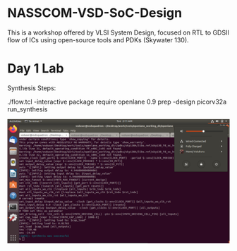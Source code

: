 # NASSCOM-VSD-SoC-Design
This is a workshop offered by VLSI System Design, focused on RTL to GDSII flow of ICs using open-source tools and PDKs (Skywater 130).

# Day 1 Lab
Synthesis Steps:

./flow.tcl -interactive
package require openlane 0.9
prep -design picorv32a
run_synthesis

<img width="1470" alt="Synthesis run using Open Lane interactive" src="figures/D1-synthesis_successful.png">
